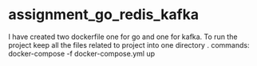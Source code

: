 # assignment_go_redis_kafka

I have created two dockerfile one for go and one for kafka. 
To run the project keep all the  files related to project into one directory .
commands:
docker-compose -f docker-compose.yml up 
